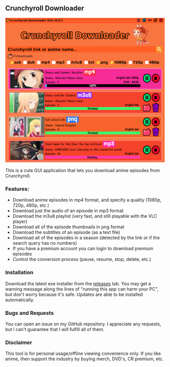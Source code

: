 ## Crunchyroll Downloader

<img src="assets/example.png">

This is a cute GUI application that lets you download anime episodes from Crunchyroll.

### Features:
- Download anime episodes in mp4 format, and specify a quality (1080p, 720p, 480p, etc.)
- Download just the audio of an episode in mp3 format
- Download the m3u8 playlist (very fast, and still playable with the VLC player)
- Download all of the episode thumbnails in png format
- Download the subtitles of an episode (as a text file)
- Download all of the episodes in a season (detected by the link or if the search query has no numbers)
- If you have a premium account you can login to download premium episodes
- Control the conversion process (pause, resume, stop, delete, etc.)

### Installation

Download the latest exe installer from the [releases](https://github.com/Tenpi/Crunchyroll-Downloader/releases) tab. You may get a warning message along the lines of "running this app can harm your PC", but don't worry because it's safe. Updates are able to be installed automatically.

### Bugs and Requests

You can open an issue on my GitHub repository. I appreciate any requests, but I can't guarantee that I will fulfill all of them.

### Disclaimer

This tool is for personal usage/offline viewing convenience only. If you like anime, then support the industry by buying merch, DVD's, CR premium, etc.